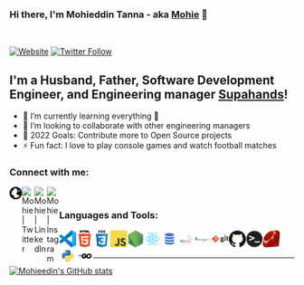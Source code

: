 ### Hi there, I'm Mohieddin Tanna - aka [Mohie][website] 👋

<br>

[![Website](https://img.shields.io/website?label=mohieddin.com&style=for-the-badge&url=https%3A%2F%2Fmohie93.github.io/portfolio/index)](https://codestackr.com)
[![Twitter Follow](https://img.shields.io/twitter/follow/MohieddinTanna?color=1DA1F2&logo=twitter&style=for-the-badge)](https://twitter.com/intent/follow?original_referer=https%3A%2F%2Fgithub.com%2FcodeSTACKr&screen_name=MohieddinTanna)

## I'm a Husband, Father, Software Development Engineer, and Engineering manager [Supahands]!

- 🌱 I’m currently learning everything 🤣
- 👯 I’m looking to collaborate with other engineering managers
- 🥅 2022 Goals: Contribute more to Open Source projects
- ⚡ Fun fact: I love to play console games and watch football matches

### Connect with me:

[<img align="left" alt="mohie | Website" width="22px" src="https://raw.githubusercontent.com/iconic/open-iconic/master/svg/globe.svg" />][website]
[<img align="left" alt="Mohie | Twitter" width="22px" src="https://cdn.jsdelivr.net/npm/simple-icons@v3/icons/twitter.svg" />][twitter]
[<img align="left" alt="Mohie | LinkedIn" width="22px" src="https://cdn.jsdelivr.net/npm/simple-icons@v3/icons/linkedin.svg" />][linkedin]
[<img align="left" alt="Mohie | Instagram" width="22px" src="https://cdn.jsdelivr.net/npm/simple-icons@v3/icons/instagram.svg" />][instagram]

<br />

### Languages and Tools:

<img align="left" alt="Visual Studio Code" width="30px" src="https://raw.githubusercontent.com/github/explore/80688e429a7d4ef2fca1e82350fe8e3517d3494d/topics/visual-studio-code/visual-studio-code.png" />  
<img align="left" alt="HTML5" width="30px" src="https://raw.githubusercontent.com/github/explore/80688e429a7d4ef2fca1e82350fe8e3517d3494d/topics/html/html.png" />
<img align="left" alt="CSS3" width="30px" src="https://raw.githubusercontent.com/github/explore/80688e429a7d4ef2fca1e82350fe8e3517d3494d/topics/css/css.png" />
<img align="left" alt="JavaScript" width="30px" src="https://raw.githubusercontent.com/github/explore/80688e429a7d4ef2fca1e82350fe8e3517d3494d/topics/javascript/javascript.png" />
<img align="left" alt="NodeJs" width="30px" src="https://raw.githubusercontent.com/github/explore/80688e429a7d4ef2fca1e82350fe8e3517d3494d/topics/nodejs/nodejs.png" /> 
<img align="left" alt="React" width="30px" src="https://raw.githubusercontent.com/github/explore/80688e429a7d4ef2fca1e82350fe8e3517d3494d/topics/react/react.png" />
<img align="left" alt="SQL" width="30px" src="https://raw.githubusercontent.com/github/explore/80688e429a7d4ef2fca1e82350fe8e3517d3494d/topics/sql/sql.png" />
<img align="left" alt="MySQL" width="30px" src="https://raw.githubusercontent.com/github/explore/80688e429a7d4ef2fca1e82350fe8e3517d3494d/topics/mysql/mysql.png" />
<img align="left" alt="MongoDB" width="30px" src="https://raw.githubusercontent.com/github/explore/80688e429a7d4ef2fca1e82350fe8e3517d3494d/topics/mongodb/mongodb.png" />
<img align="left" alt="Git" width="30px" src="https://raw.githubusercontent.com/github/explore/80688e429a7d4ef2fca1e82350fe8e3517d3494d/topics/git/git.png" />
<img align="left" alt="GitHub" width="30px" src="https://raw.githubusercontent.com/github/explore/78df643247d429f6cc873026c0622819ad797942/topics/github/github.png" />
<img align="left" alt="Terminal" width="30px" src="https://raw.githubusercontent.com/github/explore/80688e429a7d4ef2fca1e82350fe8e3517d3494d/topics/terminal/terminal.png" />
<img align="left" alt="Ruby" width="30px" src="https://raw.githubusercontent.com/github/explore/80688e429a7d4ef2fca1e82350fe8e3517d3494d/topics/ruby/ruby.png" />
<img align="left" alt="Python" width="30px" src="https://raw.githubusercontent.com/github/explore/80688e429a7d4ef2fca1e82350fe8e3517d3494d/topics/python/python.png" />
<img align="left" alt="go" width="30px" src="https://raw.githubusercontent.com/github/explore/80688e429a7d4ef2fca1e82350fe8e3517d3494d/topics/go/go.png" />

<br />
<br />

---

[![Mohieedin's GitHub stats](https://github-readme-stats.vercel.app/api?username=mohie93&count_private=true&show_icons=true&theme=dark)](https://github.com/mohie93/github-readme-stats)

[supahands]: https://www.supahands.ai/
[website]: https://mohie93.github.io/portfolio/index
[twitter]: https://twitter.com/MohieddinTanna
[instagram]: https://instagram.com/justmohie
[linkedin]: https://linkedin.com/in/mohie93

